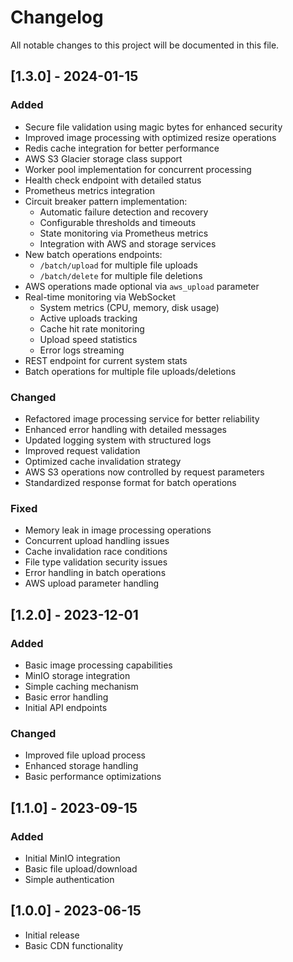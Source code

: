 # Changelog

All notable changes to this project will be documented in this file.

## [1.3.0] - 2024-01-15
### Added
- Secure file validation using magic bytes for enhanced security
- Improved image processing with optimized resize operations
- Redis cache integration for better performance
- AWS S3 Glacier storage class support
- Worker pool implementation for concurrent processing
- Health check endpoint with detailed status
- Prometheus metrics integration
- Circuit breaker pattern implementation:
  - Automatic failure detection and recovery
  - Configurable thresholds and timeouts
  - State monitoring via Prometheus metrics
  - Integration with AWS and storage services
- New batch operations endpoints:
  - `/batch/upload` for multiple file uploads
  - `/batch/delete` for multiple file deletions
- AWS operations made optional via `aws_upload` parameter
- Real-time monitoring via WebSocket
  - System metrics (CPU, memory, disk usage)
  - Active uploads tracking
  - Cache hit rate monitoring
  - Upload speed statistics
  - Error logs streaming
- REST endpoint for current system stats
- Batch operations for multiple file uploads/deletions

### Changed
- Refactored image processing service for better reliability
- Enhanced error handling with detailed messages
- Updated logging system with structured logs
- Improved request validation
- Optimized cache invalidation strategy
- AWS S3 operations now controlled by request parameters
- Standardized response format for batch operations

### Fixed
- Memory leak in image processing operations
- Concurrent upload handling issues
- Cache invalidation race conditions
- File type validation security issues
- Error handling in batch operations
- AWS upload parameter handling

## [1.2.0] - 2023-12-01
### Added
- Basic image processing capabilities
- MinIO storage integration
- Simple caching mechanism
- Basic error handling
- Initial API endpoints

### Changed
- Improved file upload process
- Enhanced storage handling
- Basic performance optimizations

## [1.1.0] - 2023-09-15
### Added
- Initial MinIO integration
- Basic file upload/download
- Simple authentication

## [1.0.0] - 2023-06-15
- Initial release
- Basic CDN functionality